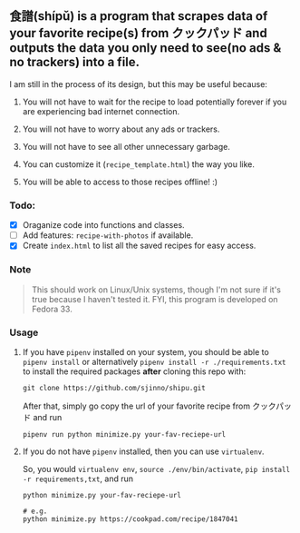 ## 食譜(shípǔ) is a program that scrapes data of your favorite recipe(s) from クックパッド and outputs the data you only need to see(no ads & no trackers) into a file.

I am still in the process of its design, but this may be useful because:

1. You will not have to wait for the recipe to load potentially forever if you are experiencing bad internet connection.

2. You will not have to worry about any ads or trackers.
3. You will not have to see all other unnecessary garbage.
4. You can customize it (`recipe_template.html`) the way you like.
5. You will be able to access to those recipes offline! :)

### Todo:

- [x] Oraganize code into functions and classes.
- [ ] Add features: `recipe-with-photos` if available.
- [x] Create `index.html` to list all the saved recipes for easy access.

### Note

> This should work on Linux/Unix systems, though I'm not sure if it's true because I haven't tested it. FYI, this program is developed on Fedora 33.

### Usage

1. If you have `pipenv` installed on your system, you should be able to `pipenv install` or alternatively `pipenv install -r ./requirements.txt` to install the required packages **after** cloning this repo with:

   ```
   git clone https://github.com/sjinno/shipu.git
   ```

   After that, simply go copy the url of your favorite recipe from クックパッド and run

   ```
   pipenv run python minimize.py your-fav-reciepe-url
   ```

2. If you do not have `pipenv` installed, then you can use `virtualenv`.

   So, you would `virtualenv env`, `source ./env/bin/activate`, `pip install -r requirements,txt`, and run

   ```
   python minimize.py your-fav-reciepe-url
   ```

   ```
   # e.g.
   python minimize.py https://cookpad.com/recipe/1847041
   ```
